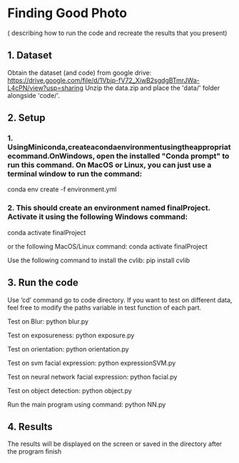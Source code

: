 # Finding Good Photo
( describing how to run the code and recreate the results that you present)
## 1. Dataset
Obtain the dataset (and code) from google drive: https://drive.google.com/file/d/1Vbjp-fV72_XiwB2sgdgBTmrJWa-L4cPN/view?usp=sharing
Unzip the data.zip and place the 'data/' folder alongside 'code/'.

## 2. Setup
### 1. UsingMiniconda,createacondaenvironmentusingtheappropriatecommand.OnWindows, open the installed "Conda prompt" to run this command. On MacOS or Linux, you can just use a terminal window to run the command:
conda env create -f environment.yml

### 2. This should create an environment named finalProject. Activate it using the following Windows command:
conda activate finalProject

or the following MacOS/Linux command:
conda activate finalProject

Use the following command to install the cvlib:
pip install cvlib

## 3. Run the code
Use ‘cd’ command go to code directory.
If you want to test on different data, feel free to modify the paths variable in test function of each part.

Test on Blur:
python blur.py

Test on exposureness:
python exposure.py

Test on orientation:
python orientation.py

Test on svm facial expression:
python expressionSVM.py

Test on neural network facial expression:
python facial.py

Test on object detection:
python object.py

Run the main program using command:
python NN.py

## 4. Results
The results will be displayed on the screen or saved in the directory after the program finish
